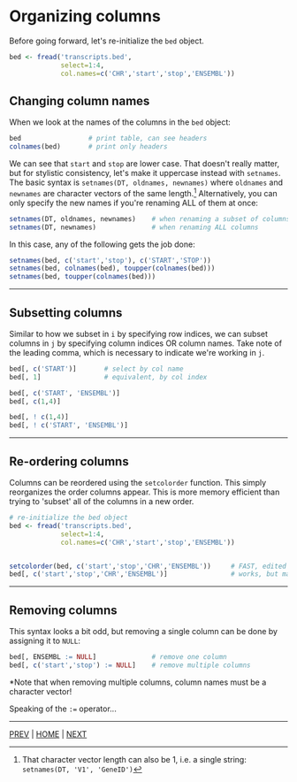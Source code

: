 # Organizing columns

Before going forward, let's re-initialize the `bed` object.

```R
bed <- fread('transcripts.bed',
             select=1:4,
             col.names=c('CHR','start','stop','ENSEMBL'))
```

## Changing column names
When we look at the names of the columns in the `bed` object:
```R
bed                 # print table, can see headers
colnames(bed)       # print only headers
```
We can see that `start` and `stop` are lower case. That doesn't really matter, but for stylistic consistency, let's make it uppercase instead with `setnames`.
The basic syntax is `setnames(DT, oldnames, newnames)` where `oldnames` and `newnames` are character vectors of the same length.[^1] Alternatively, you can only specify the new names if you're renaming ALL of them at once:
```R
setnames(DT, oldnames, newnames)    # when renaming a subset of columns
setnames(DT, newnames)              # when renaming ALL columns
```

In this case, any of the following gets the job done:

```R
setnames(bed, c('start','stop'), c('START','STOP'))     
setnames(bed, colnames(bed), toupper(colnames(bed)))
setnames(bed, toupper(colnames(bed)))
```

---

## Subsetting columns
Similar to how we subset in `i` by specifying row indices, we can subset columns in `j` by specifying column indices OR column names. Take note of the leading comma, which is necessary to indicate we're working in `j`.

```R
bed[, c('START')]       # select by col name
bed[, 1]                # equivalent, by col index

bed[, c('START', 'ENSEMBL')]
bed[, c(1,4)]

bed[, ! c(1,4)]
bed[, ! c('START', 'ENSEMBL')]
```
---

## Re-ordering columns
Columns can be reordered using the `setcolorder` function. This simply reorganizes the order columns appear. This is more memory efficient than trying to 'subset' all of the columns in a new order.
```R
# re-initialize the bed object
bed <- fread('transcripts.bed',
             select=1:4,
             col.names=c('CHR','start','stop','ENSEMBL'))


setcolorder(bed, c('start','stop','CHR','ENSEMBL'))     # FAST, edited in-place
bed[, c('start','stop','CHR','ENSEMBL')]                # works, but makes a copy, is slower on big tables
```

---

## Removing columns

This syntax looks a bit odd, but removing a single column can be done by assigning it to `NULL`:

```R
bed[, ENSEMBL := NULL]              # remove one column
bed[, c('start','stop') := NULL]    # remove multiple columns
```

*Note that when removing multiple columns, column names must be a character vector!

Speaking of the `:=` operator...

---

[PREV](README.md) | [HOME](/README.md) | [NEXT](B.md)


[^1]: That character vector length can also be 1, i.e. a single string: `setnames(DT, 'V1', 'GeneID')`